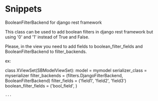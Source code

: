 Snippets
========

BooleanFilterBackend for django rest framework
       
This class can be used to add boolean filters in django rest framework but using '0' and '1' instead of True and False.

Please, in the view you need to add fields to boolean_filter_fields and BooleanFilterBackend to filter_backends.

ex:

class XViewSet(SBModelViewSet):
    model = mymodel
    serializer_class = myserializer
    filter_backends = (filters.DjangoFilterBackend, BooleanFilterBackend)
    filter_fields = ('field1', 'field2', 'field3')
    boolean_filter_fields = ('bool_field', )

    ...

